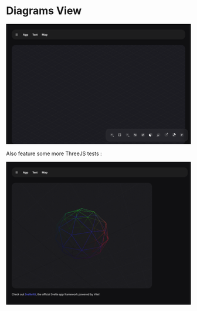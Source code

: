 # Diagrams View

![screenshot of current WIP](docs/app_empty.png)

Also feature some more ThreeJS tests :

![screenshot of current WIP 3D test ](docs/app_rotate.png)
